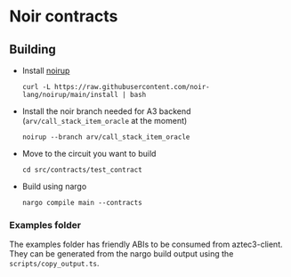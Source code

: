 # Noir contracts

## Building

- Install [noirup](https://github.com/noir-lang/noirup)
  ```
  curl -L https://raw.githubusercontent.com/noir-lang/noirup/main/install | bash
  ```
- Install the noir branch needed for A3 backend (`arv/call_stack_item_oracle` at the moment)
  ```
  noirup --branch arv/call_stack_item_oracle
  ```
- Move to the circuit you want to build
  ```
  cd src/contracts/test_contract
  ```
- Build using nargo
  ```
  nargo compile main --contracts
  ```

### Examples folder

The examples folder has friendly ABIs to be consumed from aztec3-client. They can be generated from the nargo build output using the `scripts/copy_output.ts`.